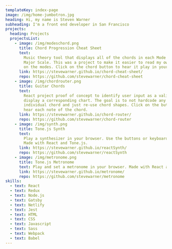 ```yaml
---
templateKey: index-page
image: /img/home-jumbotron.jpg
heading: Hi, my name is Steven Warner
subheading: I'm a front end developer in San Francisco
projects:
  heading: Projects
  projectsList:
    - image: /img/modeschord.png
      title: Chord Progression Cheat Sheet
      text:
        Music theory tool that displays all of the chords in each Mode of the
        Major Scale. This was a project to make it easier to read my own notes
        on the modes. Click on the chord button to hear it play in your browser.
      link: https://stevewarner.github.io/chord-cheat-sheet/
      repo: https://github.com/stevewarner/chord-cheat-sheet
    - image: /img/chordrouter.png
      title: Guitar Chords
      text:
        React project proof of concept to identify user input as a valid chord and
        display a corresponding chart. The goal is to not hardcode any
        individual chord and just re-use chord shapes. Click on the buttons to
        hear each note of the chord.
      link: https://stevewarner.github.io/chord-router/
      repo: https://github.com/stevewarner/chord-router
    - image: /img/synth.png
      title: Tone.js Synth
      text:
        Play a synthesizer in your browser. Use the buttons or keyboard to play.
        Made with React and Tone.js.
      link: https://stevewarner.github.io/reactSynth/
      repo: https://github.com/stevewarner/reactSynth
    - image: /img/metronome.png
      title: Tone.js Metronome
      text: Play and set a metronome in your browser. Made with React and Tone.js.
      link: https://stevewarner.github.io/metronome/
      repo: https://github.com/stevewarner/metronome
skills:
  - text: React
  - text: Redux
  - text: Node.js
  - text: Gatsby
  - text: Netlify
  - text: Jest
  - text: HTML
  - text: CSS
  - text: Javascript
  - text: Sass
  - text: Webpack
  - text: Babel
---
```

